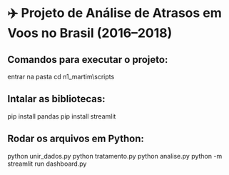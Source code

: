 # ✈️ Projeto de Análise de Atrasos em Voos no Brasil (2016–2018)

## Comandos para executar o projeto:
entrar na pasta cd n1_martim\scripts

## Intalar as bibliotecas:
pip install pandas
pip install streamlit

## Rodar os arquivos em Python:
python unir_dados.py
python tratamento.py
python analise.py
python -m streamlit run dashboard.py
